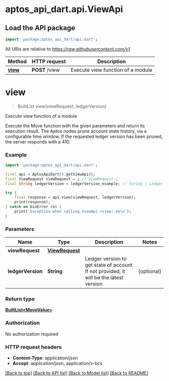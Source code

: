 # aptos_api_dart.api.ViewApi

## Load the API package
```dart
import 'package:aptos_api_dart/api.dart';
```

All URIs are relative to *https://raw.githubusercontent.com/v1*

Method | HTTP request | Description
------------- | ------------- | -------------
[**view**](ViewApi.md#view) | **POST** /view | Execute view function of a module


# **view**
> BuiltList<MoveValue> view(viewRequest, ledgerVersion)

Execute view function of a module

Execute the Move function with the given parameters and return its execution result.  The Aptos nodes prune account state history, via a configurable time window. If the requested ledger version has been pruned, the server responds with a 410.

### Example
```dart
import 'package:aptos_api_dart/api.dart';

final api = AptosApiDart().getViewApi();
final ViewRequest viewRequest = ; // ViewRequest | 
final String ledgerVersion = ledgerVersion_example; // String | Ledger version to get state of account  If not provided, it will be the latest version

try {
    final response = api.view(viewRequest, ledgerVersion);
    print(response);
} catch on DioError (e) {
    print('Exception when calling ViewApi->view: $e\n');
}
```

### Parameters

Name | Type | Description  | Notes
------------- | ------------- | ------------- | -------------
 **viewRequest** | [**ViewRequest**](ViewRequest.md)|  | 
 **ledgerVersion** | **String**| Ledger version to get state of account  If not provided, it will be the latest version | [optional] 

### Return type

[**BuiltList&lt;MoveValue&gt;**](MoveValue.md)

### Authorization

No authorization required

### HTTP request headers

 - **Content-Type**: application/json
 - **Accept**: application/json, application/x-bcs

[[Back to top]](#) [[Back to API list]](../README.md#documentation-for-api-endpoints) [[Back to Model list]](../README.md#documentation-for-models) [[Back to README]](../README.md)


